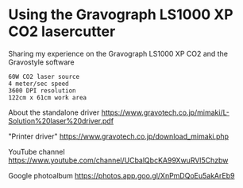 # Using the Gravograph LS1000 XP CO2 lasercutter

Sharing my experience on the Gravograph LS1000 XP CO2 and the Gravostyle software
```
60W CO2 laser source
4 meter/sec speed
3600 DPI resolution
122cm x 61cm work area
```
About the standalone driver
https://www.gravotech.co.jp/mimaki/L-Solution%20laser%20driver.pdf

"Printer driver"
https://www.gravotech.co.jp/download_mimaki.php

YouTube channel
https://www.youtube.com/channel/UCbalQbcKA99XwuRVl5Chzbw

Google photoalbum
https://photos.app.goo.gl/XnPmDQoEu5akArEb9

